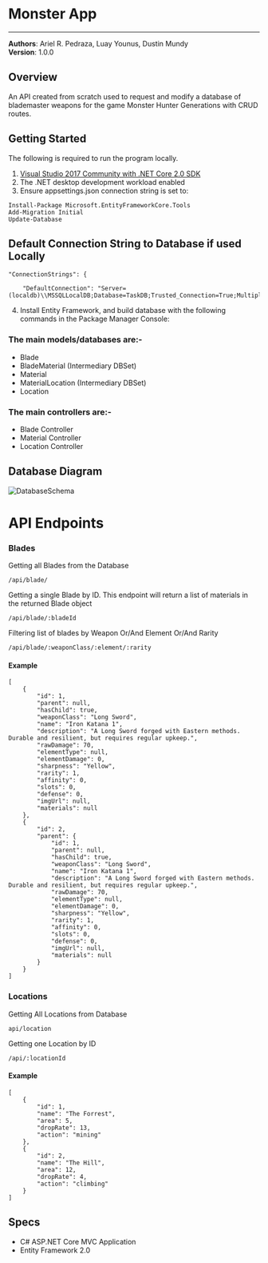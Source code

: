 # Monster App 
-----
**Authors**: Ariel R. Pedraza, Luay Younus, Dustin Mundy<br />
**Version**: 1.0.0

## Overview
An API created from scratch used to request and modify a database of blademaster weapons for the game Monster Hunter Generations with CRUD routes.

## Getting Started
The following is required to run the program locally.
1. [Visual Studio 2017 Community with .NET Core 2.0 SDK](https://www.microsoft.com/net/core#windowscmd)
2. The .NET desktop development workload enabled
3. Ensure appsettings.json connection string is set to:
```
Install-Package Microsoft.EntityFrameworkCore.Tools
Add-Migration Initial
Update-Database
```

## Default Connection String to Database if used Locally
```
"ConnectionStrings": {

    "DefaultConnection": "Server=(localdb)\\MSSQLLocalDB;Database=TaskDB;Trusted_Connection=True;MultipleActiveResultSets=true"
```

4. Install Entity Framework, and build database with the following commands in the Package Manager Console:

### The main models/databases are:-
- Blade
- BladeMaterial (Intermediary DBSet)
- Material
- MaterialLocation (Intermediary DBSet)
- Location

### The main controllers are:-
- Blade Controller
- Material Controller
- Location Controller

## Database Diagram
![DatabaseSchema](https://raw.githubusercontent.com/MidTermProject/Monster-Hunter-API/master/Resources/MonsterHunterDBSchema.jpg?raw=true "MonsterHunter")

# API Endpoints

### Blades

Getting all Blades from the Database

`/api/blade/`

Getting a single Blade by ID. This endpoint will return a list of materials in the returned Blade object

`/api/blade/:bladeId`

Filtering list of blades by Weapon Or/And Element Or/And Rarity

`/api/blade/:weaponClass/:element/:rarity`

#### Example
```
[
    {
        "id": 1,
        "parent": null,
        "hasChild": true,
        "weaponClass": "Long Sword",
        "name": "Iron Katana 1",
        "description": "A Long Sword forged with Eastern methods. Durable and resilient, but requires regular upkeep.",
        "rawDamage": 70,
        "elementType": null,
        "elementDamage": 0,
        "sharpness": "Yellow",
        "rarity": 1,
        "affinity": 0,
        "slots": 0,
        "defense": 0,
        "imgUrl": null,
        "materials": null
    },
    {
        "id": 2,
        "parent": {
            "id": 1,
            "parent": null,
            "hasChild": true,
            "weaponClass": "Long Sword",
            "name": "Iron Katana 1",
            "description": "A Long Sword forged with Eastern methods. Durable and resilient, but requires regular upkeep.",
            "rawDamage": 70,
            "elementType": null,
            "elementDamage": 0,
            "sharpness": "Yellow",
            "rarity": 1,
            "affinity": 0,
            "slots": 0,
            "defense": 0,
            "imgUrl": null,
            "materials": null
        }
	}
]
```

### Locations

Getting All Locations from Database

`api/location`

Getting one Location by ID

`/api/:locationId`

#### Example
```
[
    {
        "id": 1,
        "name": "The Forrest",
        "area": 5,
        "dropRate": 13,
        "action": "mining"
    },
	{
        "id": 2,
        "name": "The Hill",
        "area": 12,
        "dropRate": 4,
        "action": "climbing"
    }
]
```

## Specs
- C# ASP.NET Core MVC Application
- Entity Framework 2.0
